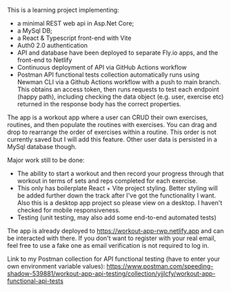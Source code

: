 This is a learning project implementing: 
- a minimal REST web api in Asp.Net Core;
- a MySql DB;
- a React & Typescript front-end with Vite
- Auth0 2.0 authentication
- API and database have been deployed to separate Fly.io apps, and the front-end to Netlify
- Continuous deployment of API via GitHub Actions workflow
- Postman API functional tests collection automatically runs using Newman CLI via a Github Actions workflow with a push to main branch. This obtains an access token, then runs requests to test each endpoint (happy path), including checking the data object (e.g. user, exercise etc) returned in the response body has the correct properties.

The app is a workout app where a user can CRUD their own exercises, routines, and then populate the routines with exercises. You can drag and drop to rearrange the order of exercises within a routine. This order is not currently saved but I will add this feature. Other user data is persisted in a MySql database though.

Major work still to be done:
- The ability to start a workout and then record your progress through that workout in terms of sets and reps completed for each exercise.
- This only has boilerplate React + Vite project styling. Better styling will be added further down the track after I've got the functionality I want. Also this is a desktop app project so please view on a desktop. I haven't checked for mobile responsiveness.
- Testing (unit testing, may also add some end-to-end automated tests)

The app is already deployed to https://workout-app-rwp.netlify.app and can be interacted with there. If you don't want to register with your real email, feel free to use a fake one as email verification is not required to log in.

Link to my Postman collection for API functional testing (have to enter your own environment variable values): https://www.postman.com/speeding-shadow-539881/workout-app-api-testing/collection/yjjlcfy/workout-app-functional-api-tests
